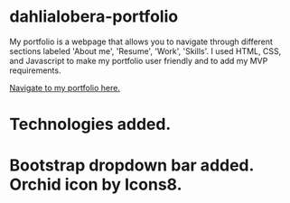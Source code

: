 # dahlialobera-portfolio
My portfolio is a webpage that allows you to navigate through different sections labeled 'About me', 'Resume', 'Work', 'Skills'. I used HTML, CSS, and Javascript to make my portfolio user friendly and to add my MVP requirements.

<a href="https://dahlialobera-portfolio.netlify.app/">Navigate to my portfolio here.</a>
<div></div>
<h1>Technologies added.<h1>
  <p>
  Bootstrap dropdown bar added.
  Orchid icon by Icons8.
  </p>

